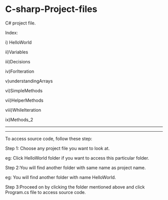 # C-sharp-Project-files
C# project file.

Index:

i) HelloWorld

ii)Variables

iii)Decisions

iv)ForIteration

v)understandingArrays

vi)SimpleMethods

vii)HelperMethods

viii)WhileIteration

ix)Methods_2

-----------------------------------------------------------------------------------------------------------------------------------------------

-----------------------------------------------------------------------------------------------------------------------------------------------




To access source code, follow these step:

Step 1: Choose any project file you want to look at.

eg: Click HelloWorld folder if you want to access this particular folder.

Step 2:You will find another folder with same name as project name.

eg: You will find another folder with name HelloWorld.

Step 3:Proceed on by clicking the folder mentioned above and click Program.cs file to access source code. 
